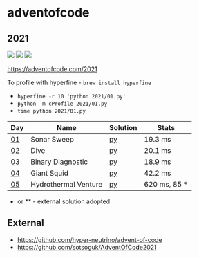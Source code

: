 # adventofcode

## 2021

![](https://img.shields.io/badge/stars%10⭐-10-yellow)
![](https://img.shields.io/badge/day%20📅-10-blue)
![](https://img.shields.io/badge/days%20completed-5-red)

https://adventofcode.com/2021

To profile with hyperfine - ```brew install hyperfine```

* ```hyperfine -r 10 'python 2021/01.py'```
* ```python -m cProfile 2021/01.py```
* ```time python 2021/01.py```

| Day                                       | Name                  | Solution         | Stats        |
|-------------------------------------------|-----------------------|------------------|--------------|
| [01](https://adventofcode.com/2021/day/1) | Sonar Sweep           | [py](2021/01.py) | 19.3 ms      |
| [02](https://adventofcode.com/2021/day/2) | Dive                  | [py](2021/02.py) | 20.1 ms      |
| [03](https://adventofcode.com/2021/day/3) | Binary Diagnostic     | [py](2021/03.py) | 18.9 ms      |
| [04](https://adventofcode.com/2021/day/4) | Giant Squid           | [py](2021/04.py) | 42.2 ms      |
| [05](https://adventofcode.com/2021/day/5) | Hydrothermal Venture  | [py](2021/05.py) | 620 ms, 85 * |

* or ** - external solution adopted

## External

* https://github.com/hyper-neutrino/advent-of-code
* https://github.com/sotsoguk/AdventOfCode2021